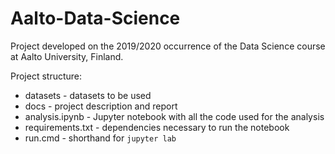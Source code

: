 # Aalto-Data-Science

Project developed on the 2019/2020 occurrence of the Data Science course at Aalto University, Finland.

Project structure:

* datasets - datasets to be used
* docs - project description and report
* analysis.ipynb - Jupyter notebook with all the code used for the analysis
* requirements.txt - dependencies necessary to run the notebook
* run.cmd - shorthand for `jupyter lab`